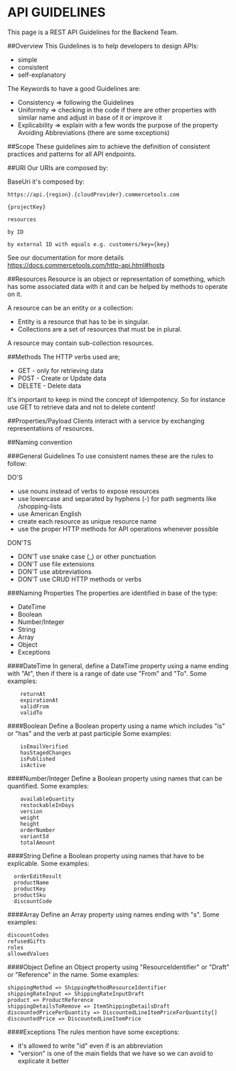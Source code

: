 # API GUIDELINES
This page is a REST API Guidelines for the Backend Team.

##Overview
This Guidelines is to help developers to design APIs:

 - simple
 - consistent 
 - self-explanatory
 
The Keywords to have a good Guidelines are:
 
 - Consistency => following the Guidelines
 - Uniformity => checking in the code if there are other properties with similar name and adjust in base of it or improve it
 - Explicability => explain with a few words the purpose of the property Avoiding Abbreviations (there are some exceptions)

##Scope
These guidelines aim to achieve the definition of consistent practices and patterns for all API endpoints.

##URI
Our URIs are composed by:

BaseUri it's composed by:
   
    https://api.{region}.{cloudProvider}.commercetools.com 

    {projectKey}

    resources

    by ID

    by external ID with equals e.g. customers/key={key}

See our documentation for more details https://docs.commercetools.com/http-api.html#hosts

##Resources
Resource is an object or representation of something, which has some associated data with it and can be helped by methods to operate on it.

A resource can be an entity or a collection:
 - Entity is a resource that has to be in singular.
 - Collections are a set of resources that must be in plural.
 
A resource may contain sub-collection resources.

##Methods
The HTTP verbs used are;

 - GET - only for retrieving data
 - POST - Create or Update data
 - DELETE - Delete data

It's important to keep in mind the concept of Idempotency. So for instance use GET to retrieve data and not to delete content!

##Properties/Payload
Clients interact with a service by exchanging representations of resources.

##Naming convention

###General Guidelines
To use consistent names these are the rules to follow:

 DO'S
 - use nouns instead of verbs to expose resources
 - use lowercase and separated by hyphens (-) for path segments like /shopping-lists
 - use American English
 - create each resource as unique resource name
 - use the proper HTTP methods for API operations whenever possible
 
 DON'TS
 - DON'T use snake case (_) or other punctuation
 - DON'T use file extensions
 - DON'T use abbreviations
 - DON'T use CRUD HTTP methods or verbs

###Naming Properties
The properties are identified in base of the type: 
 - DateTime
 - Boolean
 - Number/Integer
 - String
 - Array
 - Object
 - Exceptions

####DateTime
In general, define a DateTime property using a name ending with "At", then if there is a range of date use "From" and "To".
Some examples:

        returnAt
        expirationAt
        validFrom
        validTo

####Boolean
Define a Boolean property using a name which includes "is" or "has" and the verb at past participle 
Some examples:

        isEmailVerified
        hasStagedChanges
        isPublished
        isActive
        
####Number/Integer
Define a Boolean property using names that can be quantified.
Some examples:

        availableQuantity
        restockableInDays
        version
        weight
        height
        orderNumber
        variantId
        totalAmount
      
####String
Define a Boolean property using names that have to be explicable.
Some examples:

      orderEditResult
      productName
      productKey
      productSku
      discountCode
         
####Array
Define an Array property using names ending with "s".
Some examples:

    discountCodes
    refusedGifts
    roles
    allowedValues
    
####Object
Define an Object property using "ResourceIdentifier" or "Draft" or "Reference" in the name.
Some examples:

    shippingMethod => ShippingMethodResourceIdentifier
    shippingRateInput => ShippingRateInputDraft
    product => ProductReference
    shippingDetailsToRemove => ItemShippingDetailsDraft
    discountedPricePerQuantity => DiscountedLineItemPriceForQuantity[]
    discountedPrice => DiscountedLineItemPrice  

####Exceptions
The rules mention have some exceptions:
 - it's allowed to write "id" even if is an abbreviation
 - "version" is one of the main fields that we have so we can avoid to explicate it better
        